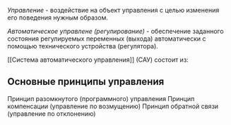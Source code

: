 *Управление* - воздействие на объект управления с целью изменения его поведения нужным образом.

*Автоматическое управлене (регулирование)* - обеспечение заданного состояния регулируемых переменных (выхода) автоматически с помощью технического устройства (регулятора).

[[Система автоматического управления]] (САУ) состоит из:
## Основные принципы управления

Принцип разомкнутого (программного) управления 
Принцип компенсации (управление по возмущению)
Принцип обратной связи (управление по отклонению)